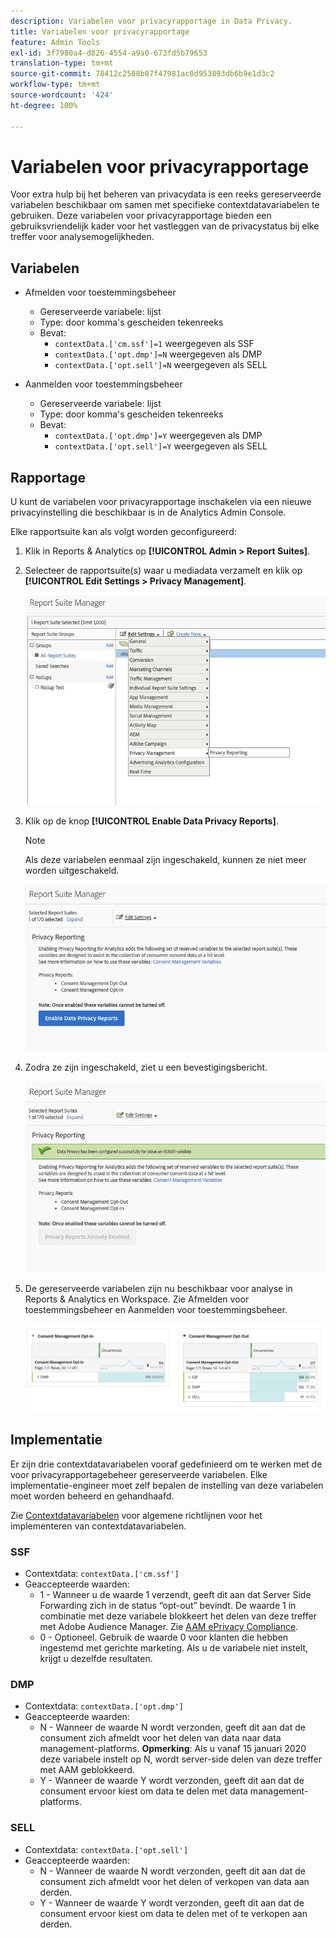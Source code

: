 ```yaml
---
description: Variabelen voor privacyrapportage in Data Privacy.
title: Variabelen voor privacyrapportage
feature: Admin Tools
exl-id: 3f7980a4-d826-4554-a9a0-673fd5b79653
translation-type: tm+mt
source-git-commit: 78412c2588b07f47981ac0d953893db6b9e1d3c2
workflow-type: tm+mt
source-wordcount: '424'
ht-degree: 100%

---
```


# Variabelen voor privacyrapportage

Voor extra hulp bij het beheren van privacydata is een reeks gereserveerde variabelen beschikbaar om samen met specifieke contextdatavariabelen te gebruiken.
Deze variabelen voor privacyrapportage bieden een gebruiksvriendelijk kader voor het vastleggen van de privacystatus bij elke treffer voor analysemogelijkheden.

## Variabelen

* Afmelden voor toestemmingsbeheer
   * Gereserveerde variabele: lijst
   * Type: door komma&#39;s gescheiden tekenreeks
   * Bevat:
      * `contextData.['cm.ssf']=1` weergegeven als SSF
      * `contextData.['opt.dmp']=N` weergegeven als DMP
      * `contextData.['opt.sell']=N` weergegeven als SELL

* Aanmelden voor toestemmingsbeheer
   * Gereserveerde variabele: lijst
   * Type: door komma&#39;s gescheiden tekenreeks
   * Bevat:
      * `contextData.['opt.dmp']=Y` weergegeven als DMP
      * `contextData.['opt.sell']=Y` weergegeven als SELL

## Rapportage

U kunt de variabelen voor privacyrapportage inschakelen via een nieuwe privacyinstelling die beschikbaar is in de Analytics Admin Console.

Elke rapportsuite kan als volgt worden geconfigureerd:
1. Klik in Reports &amp; Analytics op **[!UICONTROL Admin > Report Suites]**.
1. Selecteer de rapportsuite(s) waar u mediadata verzamelt en klik op **[!UICONTROL Edit Settings > Privacy Management]**.

   ![](assets/rsm-privacy-select.png)

1. Klik op de knop **[!UICONTROL Enable Data Privacy Reports]**.

   >[!NOTE]
   >
   >Als deze variabelen eenmaal zijn ingeschakeld, kunnen ze niet meer worden uitgeschakeld.

   ![](assets/rsm-privacy-enable.png)

1. Zodra ze zijn ingeschakeld, ziet u een bevestigingsbericht.

   ![](assets/rsm-privacy-config.png)

1. De gereserveerde variabelen zijn nu beschikbaar voor analyse in Reports &amp; Analytics en Workspace. Zie Afmelden voor toestemmingsbeheer en Aanmelden voor toestemmingsbeheer.

   ![](assets/consent-management.png)

## Implementatie

Er zijn drie contextdatavariabelen vooraf gedefinieerd om te werken met de voor privacyrapportagebeheer gereserveerde variabelen.  Elke implementatie-engineer moet zelf bepalen de instelling van deze variabelen moet worden beheerd en gehandhaafd.

Zie [Contextdatavariabelen](https://docs.adobe.com/help/en/analytics/implementation/javascript-implementation/variables-analytics-reporting/context-data-variables.html) voor algemene richtlijnen voor het implementeren van contextdatavariabelen.

### SSF

* Contextdata: `contextData.['cm.ssf']`
* Geaccepteerde waarden:
   * 1 - Wanneer u de waarde 1 verzendt, geeft dit aan dat Server Side Forwarding zich in de status “opt-out” bevindt. De waarde 1 in combinatie met deze variabele blokkeert het delen van deze treffer met Adobe Audience Manager. Zie [AAM ePrivacy Compliance](https://docs.adobe.com/help/en/analytics/integration/audience-analytics/audience-analytics-workflow/ssf-gdpr.html).
   * 0 - Optioneel. Gebruik de waarde 0 voor klanten die hebben ingestemd met gerichte marketing. Als u de variabele niet instelt, krijgt u dezelfde resultaten.

### DMP

* Contextdata: `contextData.['opt.dmp']`
* Geaccepteerde waarden:
   * N - Wanneer de waarde N wordt verzonden, geeft dit aan dat de consument zich afmeldt voor het delen van data naar data management-platforms.  **Opmerking**: Als u vanaf 15 januari 2020 deze variabele instelt op N, wordt server-side delen van deze treffer met AAM geblokkeerd.
   * Y - Wanneer de waarde Y wordt verzonden, geeft dit aan dat de consument ervoor kiest om data te delen met data management-platforms.

### SELL

* Contextdata: `contextData.['opt.sell']`
* Geaccepteerde waarden:
   * N - Wanneer de waarde N wordt verzonden, geeft dit aan dat de consument zich afmeldt voor het delen of verkopen van data aan derden.
   * Y - Wanneer de waarde Y wordt verzonden, geeft dit aan dat de consument ervoor kiest om data te delen met of te verkopen aan derden.
